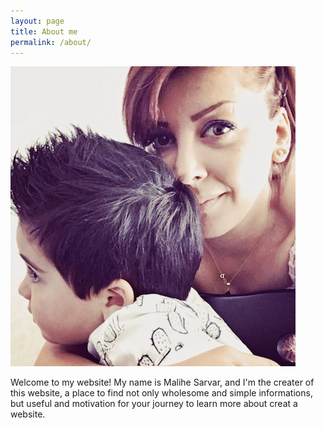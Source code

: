 ```yaml
---
layout: page
title: About me
permalink: /about/
---
```

![my picture](/pic/mali.jpg)

Welcome to my website! My name is Malihe Sarvar, and I'm the creater of this website, a place to find not only wholesome and simple informations, but useful and motivation for your journey to learn more about creat a website. 
